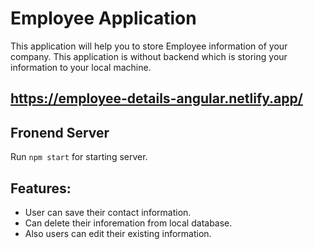 # Employee Application

This application will help you to store Employee information of your company. This application is without backend which is storing your information to your local machine.
## https://employee-details-angular.netlify.app/

## Fronend Server
Run `npm start` for starting server.

## Features:
- User can save their contact information.
- Can delete their inforemation from local database.
- Also users can edit their existing information.
